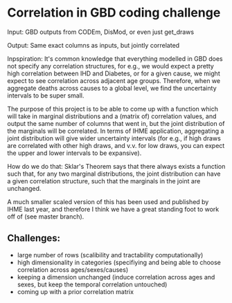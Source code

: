 # Correlation in GBD coding challenge

Input: GBD outputs from CODEm, DisMod, or even just get_draws

Output: Same exact columns as inputs, but jointly correlated

Inpspiration: It's common knowledge that everything modelled in GBD does not specify any correlation structures, for e.g., we would expect a pretty high correlation between IHD and Diabetes, or for a given cause, we might expect to see correlation across adjacent age groups. Therefore, when we aggregate deaths across causes to a global level, we find the uncertainty intervals to be super small.

The purpose of this project is to be able to come up with a function which will take in marginal distributions and a (matrix of) correlation values, and output the same number of columns that went in, but the joint distribution of the marginals will be correlated. In terms of IHME application, aggregating a joint distribution will give wider uncertainty intervals (for e.g., if high draws are correlated with other high draws, and v.v. for low draws, you can expect the upper and lower intervals to be expansive).

How do we do that: Sklar's Theorem says that there always exists a function such that, for any two marginal distributions, the joint distribution can have a given correlation structure, such that the marginals in the joint are unchanged. 

A much smaller scaled version of this has been used and published by IHME last year, and therefore I think we have a great standing foot to work off of (see master branch).


## Challenges: 
-	large number of rows (scalibility and tractability computationally)
-   high dimensionality in categories (specifiying and being able to choose correlation across ages/sexes/causes)
-	keeping a dimension unchanged (induce correlation across ages and sexes, but keep the temporal correlation untouched)
-	coming up with a prior correlation matrix
